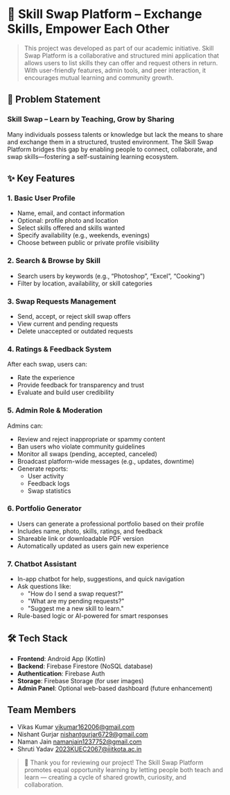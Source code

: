 # 🤝 **Skill Swap Platform** – Exchange Skills, Empower Each Other

>This project was developed as part of our academic initiative.
Skill Swap Platform is a collaborative and structured mini application that allows users to list skills they can offer and request others in return.
With user-friendly features, admin tools, and peer interaction, it encourages mutual learning and community growth.

## 📌 **Problem Statement** 
### **Skill Swap – Learn by Teaching, Grow by Sharing**

Many individuals possess talents or knowledge but lack the means to share and exchange them in a structured, trusted environment. 
The Skill Swap Platform bridges this gap by enabling people to connect, collaborate, and swap skills—fostering a self-sustaining learning ecosystem.

## ✨ Key Features

### 1. Basic User Profile
- Name, email, and contact information  
- Optional: profile photo and location  
- Select skills offered and skills wanted  
- Specify availability (e.g., weekends, evenings)  
- Choose between public or private profile visibility  

### 2. Search & Browse by Skill
- Search users by keywords (e.g., “Photoshop”, “Excel”, “Cooking”)  
- Filter by location, availability, or skill categories  

### 3. Swap Requests Management
- Send, accept, or reject skill swap offers  
- View current and pending requests  
- Delete unaccepted or outdated requests  

### 4. Ratings & Feedback System
After each swap, users can:
- Rate the experience  
- Provide feedback for transparency and trust  
- Evaluate and build user credibility  

### 5. Admin Role & Moderation
Admins can:
- Review and reject inappropriate or spammy content  
- Ban users who violate community guidelines  
- Monitor all swaps (pending, accepted, canceled)  
- Broadcast platform-wide messages (e.g., updates, downtime)  
- Generate reports:
  - User activity  
  - Feedback logs  
  - Swap statistics

### 6. Portfolio Generator
- Users can generate a professional portfolio based on their profile
- Includes name, photo, skills, ratings, and feedback
- Shareable link or downloadable PDF version
- Automatically updated as users gain new experience

### 7. Chatbot Assistant
- In-app chatbot for help, suggestions, and quick navigation
- Ask questions like:
  - "How do I send a swap request?"
  - "What are my pending requests?"
  - "Suggest me a new skill to learn."
- Rule-based logic or AI-powered for smart responses

## 🛠 Tech Stack

- **Frontend**: Android App (Kotlin)  
- **Backend**: Firebase Firestore (NoSQL database)  
- **Authentication**: Firebase Auth  
- **Storage**: Firebase Storage (for user images)  
- **Admin Panel**: Optional web-based dashboard (future enhancement)  

## Team Members
- Vikas Kumar  vikumar162006@gmail.com
- Nishant Gurjar  nishantgurjar6729@gmail.com
- Naman Jain    namanjain1237752@gmail.com
- Shruti Yadav   2023KUEC2067@iiitkota.ac.in


>🙌 Thank you for reviewing our project!
The Skill Swap Platform promotes equal opportunity learning by letting people both teach and learn —
creating a cycle of shared growth, curiosity, and collaboration.
